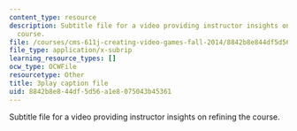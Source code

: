 ```yaml
---
content_type: resource
description: Subtitle file for a video providing instructor insights on refining the
  course.
file: /courses/cms-611j-creating-video-games-fall-2014/8842b8e844df5d56a1e8075043b45361_CrS0ndCbsro.vtt
file_type: application/x-subrip
learning_resource_types: []
ocw_type: OCWFile
resourcetype: Other
title: 3play caption file
uid: 8842b8e8-44df-5d56-a1e8-075043b45361
---
```

Subtitle file for a video providing instructor insights on refining the course.
